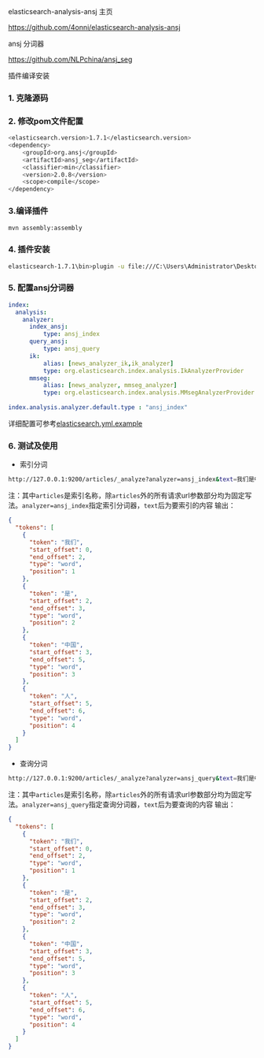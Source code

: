 elasticsearch-analysis-ansj 主页

https://github.com/4onni/elasticsearch-analysis-ansj

ansj 分词器

https://github.com/NLPchina/ansj_seg

插件编译安装

### 1. 克隆源码
### 2. 修改pom文件配置
```bash
<elasticsearch.version>1.7.1</elasticsearch.version>
<dependency>
    <groupId>org.ansj</groupId>
    <artifactId>ansj_seg</artifactId>
    <classifier>min</classifier>
    <version>2.0.8</version>
    <scope>compile</scope>
</dependency>
```
### 3.编译插件
```bash
mvn assembly:assembly
```
### 4. 插件安装
```bash
elasticsearch-1.7.1\bin>plugin -u file:///C:\Users\Administrator\Desktop\elasticsearch-analysis-ansj\target\releases\elasticsearch-analysis-ansj-1.x.1-release.zip -i ansj
```
### 5. 配置ansj分词器
```yaml
index:
  analysis:
    analyzer:
      index_ansj:
          type: ansj_index
      query_ansj:
          type: ansj_query
      ik:
          alias: [news_analyzer_ik,ik_analyzer]
          type: org.elasticsearch.index.analysis.IkAnalyzerProvider
      mmseg:
          alias: [news_analyzer, mmseg_analyzer]
          type: org.elasticsearch.index.analysis.MMsegAnalyzerProvider
        
index.analysis.analyzer.default.type : "ansj_index"
```
详细配置可参考[elasticsearch.yml.example](https://github.com/4onni/elasticsearch-analysis-ansj/blob/master/elasticsearch.yml.example)

### 6. 测试及使用

* 索引分词
```bash
http://127.0.0.1:9200/articles/_analyze?analyzer=ansj_index&text=我们是中国人
```
注：其中`articles`是索引名称，除`articles`外的所有请求url参数部分均为固定写法。`analyzer=ansj_index`指定索引分词器，`text`后为要索引的内容
输出：
```json
{
  "tokens": [
    {
      "token": "我们",
      "start_offset": 0,
      "end_offset": 2,
      "type": "word",
      "position": 1
    },
    {
      "token": "是",
      "start_offset": 2,
      "end_offset": 3,
      "type": "word",
      "position": 2
    },
    {
      "token": "中国",
      "start_offset": 3,
      "end_offset": 5,
      "type": "word",
      "position": 3
    },
    {
      "token": "人",
      "start_offset": 5,
      "end_offset": 6,
      "type": "word",
      "position": 4
    }
  ]
}
```
* 查询分词
```bash
http://127.0.0.1:9200/articles/_analyze?analyzer=ansj_query&text=我们是中国人
```
注：其中`articles`是索引名称，除`articles`外的所有请求url参数部分均为固定写法。`analyzer=ansj_query`指定查询分词器，`text`后为要查询的内容
输出：
```json
{
  "tokens": [
    {
      "token": "我们",
      "start_offset": 0,
      "end_offset": 2,
      "type": "word",
      "position": 1
    },
    {
      "token": "是",
      "start_offset": 2,
      "end_offset": 3,
      "type": "word",
      "position": 2
    },
    {
      "token": "中国",
      "start_offset": 3,
      "end_offset": 5,
      "type": "word",
      "position": 3
    },
    {
      "token": "人",
      "start_offset": 5,
      "end_offset": 6,
      "type": "word",
      "position": 4
    }
  ]
}
```